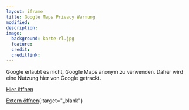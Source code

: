 ```yaml
---
layout: iframe
title: Google Maps Privacy Warnung
modified:
description:
image:
  background: karte-rl.jpg
  feature:
  credit:
  creditlink:
---
```


Google erlaubt es nicht, Google Maps anonym zu verwenden. Daher wird eine Nutzung hier von Google getrackt.

[Hier öffnen](https://www.google.com/maps/embed/v1/place?key=AIzaSyBOw9hC5ZjDven340KYdo38-c4e7yb4bR4&q=place_id:ChIJ43HCqF9OqEcRrIXUNqEA7pg)

[Extern öffnen](https://goo.gl/maps/eSe22GDAfzJ2){:target="_blank"}
